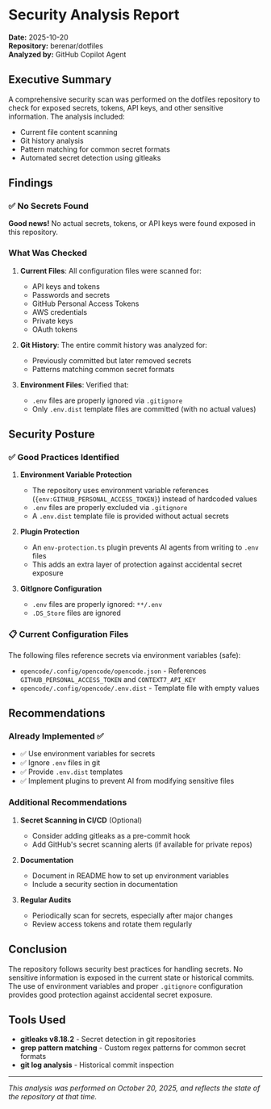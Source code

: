 # Security Analysis Report

**Date:** 2025-10-20  
**Repository:** berenar/dotfiles  
**Analyzed by:** GitHub Copilot Agent

## Executive Summary

A comprehensive security scan was performed on the dotfiles repository to check for exposed secrets, tokens, API keys, and other sensitive information. The analysis included:

- Current file content scanning
- Git history analysis  
- Pattern matching for common secret formats
- Automated secret detection using gitleaks

## Findings

### ✅ No Secrets Found

**Good news!** No actual secrets, tokens, or API keys were found exposed in this repository.

### What Was Checked

1. **Current Files**: All configuration files were scanned for:
   - API keys and tokens
   - Passwords and secrets
   - GitHub Personal Access Tokens
   - AWS credentials
   - Private keys
   - OAuth tokens
   
2. **Git History**: The entire commit history was analyzed for:
   - Previously committed but later removed secrets
   - Patterns matching common secret formats
   
3. **Environment Files**: Verified that:
   - `.env` files are properly ignored via `.gitignore`
   - Only `.env.dist` template files are committed (with no actual values)

## Security Posture

### ✅ Good Practices Identified

1. **Environment Variable Protection**
   - The repository uses environment variable references (`{env:GITHUB_PERSONAL_ACCESS_TOKEN}`) instead of hardcoded values
   - `.env` files are properly excluded via `.gitignore`
   - A `.env.dist` template file is provided without actual secrets

2. **Plugin Protection**
   - An `env-protection.ts` plugin prevents AI agents from writing to `.env` files
   - This adds an extra layer of protection against accidental secret exposure

3. **GitIgnore Configuration**
   - `.env` files are properly ignored: `**/.env`
   - `.DS_Store` files are ignored

### 📋 Current Configuration Files

The following files reference secrets via environment variables (safe):
- `opencode/.config/opencode/opencode.json` - References `GITHUB_PERSONAL_ACCESS_TOKEN` and `CONTEXT7_API_KEY`
- `opencode/.config/opencode/.env.dist` - Template file with empty values

## Recommendations

### Already Implemented ✅
- ✅ Use environment variables for secrets
- ✅ Ignore `.env` files in git
- ✅ Provide `.env.dist` templates
- ✅ Implement plugins to prevent AI from modifying sensitive files

### Additional Recommendations

1. **Secret Scanning in CI/CD** (Optional)
   - Consider adding gitleaks as a pre-commit hook
   - Add GitHub's secret scanning alerts (if available for private repos)

2. **Documentation**
   - Document in README how to set up environment variables
   - Include a security section in documentation

3. **Regular Audits**
   - Periodically scan for secrets, especially after major changes
   - Review access tokens and rotate them regularly

## Conclusion

The repository follows security best practices for handling secrets. No sensitive information is exposed in the current state or historical commits. The use of environment variables and proper `.gitignore` configuration provides good protection against accidental secret exposure.

## Tools Used

- **gitleaks v8.18.2** - Secret detection in git repositories
- **grep pattern matching** - Custom regex patterns for common secret formats
- **git log analysis** - Historical commit inspection

---

*This analysis was performed on October 20, 2025, and reflects the state of the repository at that time.*
